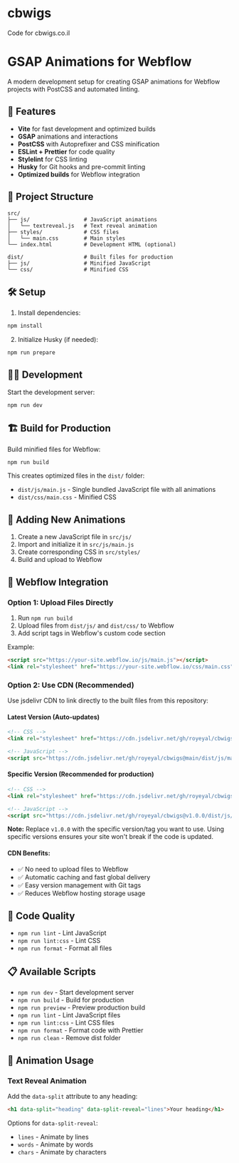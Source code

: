 # cbwigs
Code for cbwigs.co.il

# GSAP Animations for Webflow

A modern development setup for creating GSAP animations for Webflow projects with PostCSS and automated linting.

## 🚀 Features

- **Vite** for fast development and optimized builds
- **GSAP** animations and interactions
- **PostCSS** with Autoprefixer and CSS minification
- **ESLint + Prettier** for code quality
- **Stylelint** for CSS linting
- **Husky** for Git hooks and pre-commit linting
- **Optimized builds** for Webflow integration

## 📁 Project Structure

```
src/
├── js/                 # JavaScript animations
│   └── textreveal.js   # Text reveal animation
├── styles/             # CSS files
│   └── main.css        # Main styles
└── index.html          # Development HTML (optional)

dist/                   # Built files for production
├── js/                 # Minified JavaScript
└── css/                # Minified CSS
```

## 🛠️ Setup

1. Install dependencies:
```bash
npm install
```

2. Initialize Husky (if needed):
```bash
npm run prepare
```

## 🏃‍♂️ Development

Start the development server:
```bash
npm run dev
```

## 🏗️ Build for Production

Build minified files for Webflow:
```bash
npm run build
```

This creates optimized files in the `dist/` folder:
- `dist/js/main.js` - Single bundled JavaScript file with all animations
- `dist/css/main.css` - Minified CSS

## 📝 Adding New Animations

1. Create a new JavaScript file in `src/js/`
2. Import and initialize it in `src/js/main.js`
3. Create corresponding CSS in `src/styles/`
4. Build and upload to Webflow

## 🎯 Webflow Integration

### Option 1: Upload Files Directly

1. Run `npm run build`
2. Upload files from `dist/js/` and `dist/css/` to Webflow
3. Add script tags in Webflow's custom code section

Example:
```html
<script src="https://your-site.webflow.io/js/main.js"></script>
<link rel="stylesheet" href="https://your-site.webflow.io/css/main.css">
```

### Option 2: Use CDN (Recommended)

Use jsdelivr CDN to link directly to the built files from this repository:

#### Latest Version (Auto-updates)
```html
<!-- CSS -->
<link rel="stylesheet" href="https://cdn.jsdelivr.net/gh/royeyal/cbwigs@main/dist/css/main.css">

<!-- JavaScript -->
<script src="https://cdn.jsdelivr.net/gh/royeyal/cbwigs@main/dist/js/main.js"></script>
```

#### Specific Version (Recommended for production)
```html
<!-- CSS -->
<link rel="stylesheet" href="https://cdn.jsdelivr.net/gh/royeyal/cbwigs@v1.0.0/dist/css/main.css">

<!-- JavaScript -->
<script src="https://cdn.jsdelivr.net/gh/royeyal/cbwigs@v1.0.0/dist/js/main.js"></script>
```

**Note:** Replace `v1.0.0` with the specific version/tag you want to use. Using specific versions ensures your site won't break if the code is updated.

#### CDN Benefits:
- ✅ No need to upload files to Webflow
- ✅ Automatic caching and fast global delivery
- ✅ Easy version management with Git tags
- ✅ Reduces Webflow hosting storage usage

## 🧹 Code Quality

- `npm run lint` - Lint JavaScript
- `npm run lint:css` - Lint CSS
- `npm run format` - Format all files

## 📋 Available Scripts

- `npm run dev` - Start development server
- `npm run build` - Build for production
- `npm run preview` - Preview production build
- `npm run lint` - Lint JavaScript files
- `npm run lint:css` - Lint CSS files
- `npm run format` - Format code with Prettier
- `npm run clean` - Remove dist folder

## 🎨 Animation Usage

### Text Reveal Animation

Add the `data-split` attribute to any heading:

```html
<h1 data-split="heading" data-split-reveal="lines">Your heading</h1>
```

Options for `data-split-reveal`:
- `lines` - Animate by lines
- `words` - Animate by words
- `chars` - Animate by characters
